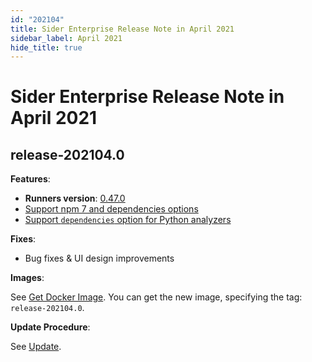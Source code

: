 ```yaml
---
id: "202104"
title: Sider Enterprise Release Note in April 2021
sidebar_label: April 2021
hide_title: true
---
```


# Sider Enterprise Release Note in April 2021

## release-202104.0

**Features**:

- **Runners version**: [0.47.0](https://github.com/sider/runners/releases/tag/0.47.0)
- [Support npm 7 and dependencies options](../../news/2021.md#support-npm-7-and-add-dependencies-option)
- [Support `dependencies` option for Python analyzers](../../news/2021.md#support-dependencies-option-for-python-analyzers)

**Fixes**:

- Bug fixes & UI design improvements

**Images**:

See [Get Docker Image](../installation.md#get-docker-image). You can get the new image, specifying the tag: `release-202104.0`.

**Update Procedure**:

See [Update](../updating.md).
